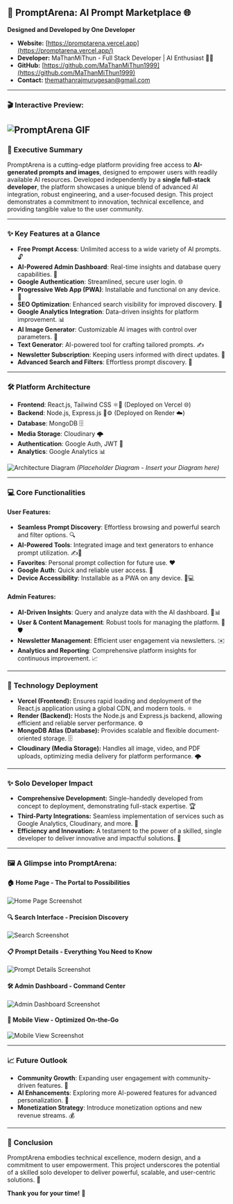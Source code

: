 ## 🚀 **PromptArena: AI Prompt Marketplace** 🌐

**Designed and Developed by One Developer**

*   **Website:** [https://promptarena.vercel.app](https://promptarena.vercel.app/)
*   **Developer:** MaThanMiThun - Full Stack Developer | AI Enthusiast 🧙‍♂️
*   **GitHub:** [https://github.com/MaThanMiThun1999](https://github.com/MaThanMiThun1999)
*   **Contact:** [themathanrajmurugesan@gmail.com](mailto:themathanrajmurugesan@gmail.com)
---

### 🎬 **Interactive Preview:**
![PromptArena GIF](https://mathanmithun.neocities.org/PromptArena/promptarena-git-low.gif)  
---

### 🎯 **Executive Summary**

PromptArena is a cutting-edge platform providing free access to **AI-generated prompts and images**, designed to empower users with readily available AI resources. Developed independently by a **single full-stack developer**, the platform showcases a unique blend of advanced AI integration, robust engineering, and a user-focused design. This project demonstrates a commitment to innovation, technical excellence, and providing tangible value to the user community.

---

### ✨ **Key Features at a Glance**

*   **Free Prompt Access**: Unlimited access to a wide variety of AI prompts. 🔓
*   **AI-Powered Admin Dashboard**: Real-time insights and database query capabilities. 🧠
*   **Google Authentication**: Streamlined, secure user login. 🌐
*   **Progressive Web App (PWA)**: Installable and functional on any device. 📱
*   **SEO Optimization**: Enhanced search visibility for improved discovery. 🌟
*   **Google Analytics Integration**: Data-driven insights for platform improvement. 📊
*   **AI Image Generator**: Customizable AI images with control over parameters. 🎨
*   **Text Generator**: AI-powered tool for crafting tailored prompts. ✍️
*   **Newsletter Subscription**: Keeping users informed with direct updates. 📩
*   **Advanced Search and Filters**: Effortless prompt discovery. 🔎

---

### 🛠️ **Platform Architecture**

*   **Frontend**: React.js, Tailwind CSS ⚛️🎨 (Deployed on Vercel 🌐)
*   **Backend**: Node.js, Express.js 🚀⚙️ (Deployed on Render ☁️)
*   **Database**: MongoDB 🗄️
*   **Media Storage**: Cloudinary 🌩️
*   **Authentication**: Google Auth, JWT 🔐
*   **Analytics**: Google Analytics 📊

![Architecture Diagram](https://via.placeholder.com/800x400 "Platform Architecture") *(Placeholder Diagram - Insert your Diagram here)*

---

### 💻 **Core Functionalities**

#### **User Features**:

*   **Seamless Prompt Discovery**: Effortless browsing and powerful search and filter options. 🔍
*   **AI-Powered Tools**: Integrated image and text generators to enhance prompt utilization. ✍️🎨
*   **Favorites**: Personal prompt collection for future use. ❤️
*   **Google Auth**: Quick and reliable user access. 🔑
*   **Device Accessibility**: Installable as a PWA on any device. 📱💻

#### **Admin Features**:

*   **AI-Driven Insights**: Query and analyze data with the AI dashboard. 🤖📊
*   **User & Content Management**: Robust tools for managing the platform. 👤🛡️
*   **Newsletter Management**: Efficient user engagement via newsletters. ✉️
*   **Analytics and Reporting**: Comprehensive platform insights for continuous improvement. 📈

---

### 🚀 **Technology Deployment**

*   **Vercel (Frontend):** Ensures rapid loading and deployment of the React.js application using a global CDN, and modern tools. ⚛️
*   **Render (Backend):** Hosts the Node.js and Express.js backend, allowing efficient and reliable server performance. ⚙️
*   **MongoDB Atlas (Database):** Provides scalable and flexible document-oriented storage. 🗄️
*   **Cloudinary (Media Storage):** Handles all image, video, and PDF uploads, optimizing media delivery for platform performance. 🌩️

---

### ✨ **Solo Developer Impact**

*   **Comprehensive Development:** Single-handedly developed from concept to deployment, demonstrating full-stack expertise. 🏆
*   **Third-Party Integrations:** Seamless implementation of services such as Google Analytics, Cloudinary, and more. 💪
*   **Efficiency and Innovation:** A testament to the power of a skilled, single developer to deliver innovative and impactful solutions. 🚀

---

### 🖼️ **A Glimpse into PromptArena:**

#### 🏠 **Home Page - The Portal to Possibilities**
![Home Page Screenshot](https://mathanmithun.neocities.org/PromptArena/promptarena-home.webp "Home Page")

#### 🔍 **Search Interface - Precision Discovery**
![Search Screenshot](https://mathanmithun.neocities.org/PromptArena/promptarena-explore.webp "Search Interface")

#### 📋 **Prompt Details - Everything You Need to Know**
![Prompt Details Screenshot](https://mathanmithun.neocities.org/PromptArena/promptarena-prompt-details-2.webp "Prompt Details")

#### 🛠️ **Admin Dashboard - Command Center**
![Admin Dashboard Screenshot](https://mathanmithun.neocities.org/PromptArena/promptarena-admin.webp "Admin Dashboard")

#### 📱 **Mobile View - Optimized On-the-Go**
![Mobile View Screenshot](https://mathanmithun.neocities.org/PromptArena/promptarena-mobile.webp "Mobile View")

---

### 📈 **Future Outlook**

*   **Community Growth**: Expanding user engagement with community-driven features. 💬
*   **AI Enhancements**: Exploring more AI-powered features for advanced personalization. 🤖
*   **Monetization Strategy**: Introduce monetization options and new revenue streams. 💰

---

### 🌟 **Conclusion**

PromptArena embodies technical excellence, modern design, and a commitment to user empowerment. This project underscores the potential of a skilled solo developer to deliver powerful, scalable, and user-centric solutions. 🎉

**Thank you for your time!** 🚀

